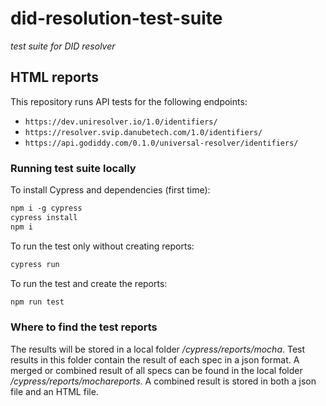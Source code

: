 # did-resolution-test-suite
_test suite for DID resolver_

## HTML reports

This repository runs API tests for the following endpoints:
- `https://dev.uniresolver.io/1.0/identifiers/`
- `https://resolver.svip.danubetech.com/1.0/identifiers/`
- `https://api.godiddy.com/0.1.0/universal-resolver/identifiers/`

<!-- In the current version of this repository, the report of https://dev.uniresolver.io/1.0/identifiers/ is shown.  -->

### Running test suite locally

To install Cypress and dependencies (first time):
```markdown
npm i -g cypress
cypress install
npm i
```

To run the test only without creating reports:
```markdown
cypress run
```

To run the test and create the reports: 

```markdown
npm run test
```


### Where to find the test reports
The results will be stored in a local folder _/cypress/reports/mocha_. Test results in this folder contain the result of each spec in a json format. A merged or combined result of all specs can be found in the local folder _/cypress/reports/mochareports_. A combined result is stored in both a json file and an HTML file. 

